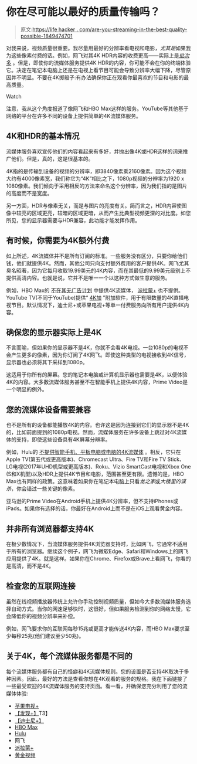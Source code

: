 # 你在尽可能以最好的质量传输吗？

> 原文:[https://life hacker . com/are-you-streaming-in-the-best-quality-possible-1849474701](https://lifehacker.com/are-you-streaming-in-the-best-quality-possible-1849474701)

对我来说，视频质量很重要。我尽量用最好的分辨率看电视和电影，*尤其是*如果我为这些像素付费的话。例如，网飞对其4K HDR内容的收费更高——实际上是[*批次*多](https://help.netflix.com/en/node/24926) 。但是，即使你的流媒体服务提供4K HDR的内容，你可能不会在你的终端体验它。决定在笔记本电脑上还是在电视上看节目可能会导致分辨率大幅下降，尽管原因并不明显。不要在4K掷骰子:有办法确保你正在观看你最喜欢的节目和电影的最高质量。

Watch

注意，我从这个角度报道了像网飞和HBO Max这样的服务。YouTube等其他基于网络的平台在许多不同的设备上提供简单的4K流媒体服务。

## 4K和HDR的基本情况

流媒体服务喜欢宣传他们的内容看起来有多好，并抛出像4K或HDR这样的词来推广他们。但是，真的，这是很基本的。

4K指的是传输到设备的视频的分辨率，即3840像素乘2160像素。因为这个视频大约有4000像素宽，我们称它为“4K”相比之下，1080p视频的分辨率为1920 x 1080像素。我们倾向于采用相反的方法来命名这个分辨率，因为我们指的是图片的高度而不是宽度。

另一方面，HDR与像素无关，而是与图片的亮度有关。简而言之，HDR内容使图像中较亮的区域更亮，较暗的区域更暗，从而产生比典型视频更深的对比度。如您所见，您的显示器需要与HDR兼容，此功能才能发挥作用。

## 有时候，你需要为4K额外付费

如上所述，4K流媒体并不是所有订阅的标准。一些服务没有区分，只要你给他们钱，他们就提供4K。然而，其他公司只向支付额外费用的客户提供4K。网飞尤其臭名昭著，因为它每月收取19.99美元的4K内容，而在其最低的9.99美元级别上不提供高清内容。也就是说，它并不是唯一一个以这种方式做生意的服务。

例如，HBO Max的 [不在其无广告计划](https://help.hbomax.com/us/Answer/Detail/000001167#devices) 中提供4K流媒体， [派拉蒙+](https://help.paramountplus.com/s/article/PD-Which-video-and-audio-streaming-formats-are-supported-for-streaming-Paramount) 也不提供。YouTube TV(不同于YouTube)提供“ [4K加](https://support.google.com/youtubetv/answer/10383365?hl=en) ”附加软件，用于有限数量的4K直播电视节目。默认情况下，迪士尼+或苹果电视+等单一付费服务向所有用户提供4K内容。

## 确保您的显示器实际上是4K

不言而喻，但如果你的显示器不是4K，你就不会看4K电视。一台1080p的电视不会产生更多的像素，因为你订阅了4K网飞。即使这种类型的电视接收到4K信号，显示器也必须将其下采样到1080p。

这适用于你所有的屏幕。您的笔记本电脑或计算机显示器也需要是4K，以便体验4K的内容。大多数流媒体服务甚至不在智能手机上提供4K内容，Prime Video是一个明显的例外。

## 您的流媒体设备需要兼容

也不是所有的设备都能播放4K的内容。也许这是因为连接到它们的显示器不是4K的，比如前面提到的1080p电视。然而，流媒体服务在许多设备上跳过对4K流媒体的支持，即使这些设备具有4K屏幕分辨率。

例如，Hulu的 [不提供智能手机、平板电脑或电脑的4K流媒体](https://help.hulu.com/s/article/video-quality) 。相反，它只在Apple TV(第五代或更高版本)、Chromecast Ultra、Fire TV和Fire TV Stick、LG电视(2017年UHD机型或更高版本)、Roku、Vizio SmartCast电视和Xbox One (S和X机型)以及HDR上提供4K节目和电影，范围甚至更有限。遗憾的是，HBO Max也有同样的政策。这意味着如果你在笔记本电脑上只看*龙之家*或*大楼里的谋杀*，你会错过一些关键的像素。

亚马逊的Prime Video在Android手机上提供4K分辨率，但不支持iPhones或iPads。如果你有选择的话，你最好在Android上而不是在iOS上观看黄金内容。

## 并非所有浏览器都支持4K

在极少数情况下，当流媒体服务提供4K浏览器支持时，比如网飞，它通常不适用于所有的浏览器。继续这个例子，网飞为微软Edge、Safari和Windows上的网飞应用提供了4K。就是这样。如果你在Chrome、Firefox或Brave上看网飞，你看的是高清，而不是4K。

## 检查您的互联网连接

虽然在线视频播放器传统上允许你手动控制视频质量，但如今大多数流媒体服务选择自动方式。当你的网速足够快时，这很好，但如果服务检测到你的网络太慢，它会降低你的视频分辨率来补偿。

例如，网飞要求你的互联网每秒15兆或更高才能传送4K内容，而HBO Max要求至少每秒25兆(他们建议至少50兆)。

## 关于4K，每个流媒体服务都是不同的

每个流媒体服务都有自己的怪癖和4K流媒体规则。您的设置是否支持4K取决于多种因素。因此，最好的方法是查看你想在4K观看的服务的规格。我在下面链接了一些最受欢迎的4K流媒体服务的支持页面。看一看，并确保您充分利用了您的流媒体体验:

*   [苹果电视+](https://support.apple.com/en-is/guide/tvplus/welcome/web)
*   [【发现+】](https://help.discoveryplus.com/hc/en-us/articles/1500000317922-Watching-video-in-Ultra-HD)T3】
*   [【迪士尼+】](https://help.disneyplus.com/csp?id=csp_article_content&sys_kb_id=48b55b66dbf738d4db5ed404ca9619fd)
*   [HBO Max](https://help.hbomax.com/us/Answer/Detail/000001167#devices)
*   [Hulu](https://help.hulu.com/s/article/video-quality)
*   网飞
*   [派拉蒙+](https://help.paramountplus.com/s/article/PD-Which-video-and-audio-streaming-formats-are-supported-for-streaming-Paramount)
*   [黄金视频](https://www.primevideo.com/help?nodeId=GXMWDGNCPX2JLPFH)